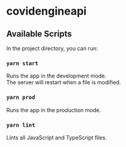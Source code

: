 # covidengineapi

## Available Scripts

In the project directory, you can run:

### `yarn start`

Runs the app in the development mode.\
The server will restart when a file is modified.

### `yarn prod`

Runs the app in the production mode.

### `yarn lint`

Lints all JavaScript and TypeScript files.
